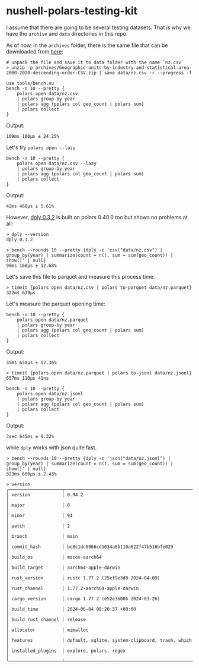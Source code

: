 # nushell-polars-testing-kit

I assume that there are going to be several testing datasets. That is why we have the `archive` and `data` directories in this repo.

As of now, in the `archives` folder, there is the same file that can be downloaded from [here](https://www.stats.govt.nz/assets/Uploads/New-Zealand-business-demography-statistics/New-Zealand-business-demography-statistics-At-February-2020/Download-data/Geographic-units-by-industry-and-statistical-area-2000-2020-descending-order-CSV.zip):

```nu no-run
# unpack the file and save it to data folder with the name `nz.csv`
> unzip -p archives/Geographic-units-by-industry-and-statistical-area-2000-2020-descending-order-CSV.zip | save data/nz.csv -r --progress -f
```

```nushell
use tools/bench.nu
bench -n 10 --pretty {
    polars open data/nz.csv
    | polars group-by year
    | polars agg (polars col geo_count | polars sum)
    | polars collect
}
```

Output:

```
109ms 100µs ± 24.25%
```

Let's try `polars open --lazy`

```nushell
bench -n 10 --pretty {
    polars open data/nz.csv --lazy
    | polars group-by year
    | polars agg (polars col geo_count | polars sum)
    | polars collect
}
```

Output:

```
42ms 460µs ± 5.61%
```

However, [dply 0.3.2](https://github.com/vincev/dply-rs/commit/13f5bab1132d39569ee183b22b2e6e9a679235f9) is built on polars 0.40.0 too but shows no problems at all:

```nushell
> dply --version
dply 0.3.2

> bench --rounds 10 --pretty {dply -c 'csv("data/nz.csv") | group_by(year) | summarize(count = n(), sum = sum(geo_count)) | show()' | null}
98ms 160µs ± 12.68%
```

Let's save this file to parquet and measure this process time:

```nu
> timeit {polars open data/nz.csv | polars to-parquet data/nz.parquet}
322ms 639µs
```

Let's measure the parquet opening time:

```nu
bench -n 10 --pretty {
    polars open data/nz.parquet
    | polars group-by year
    | polars agg (polars col geo_count | polars sum)
    | polars collect
}
```

Output:

```
35ms 650µs ± 12.36%
```

```nu
> timeit {polars open data/nz.parquet | polars to-jsonl data/nz.jsonl}
657ms 110µs 41ns
```

```nu
bench -n 10 --pretty {
    polars open data/nz.jsonl
    | polars group-by year
    | polars agg (polars col geo_count | polars sum)
    | polars collect
}
```

Output:

```
3sec 645ms ± 0.32%
```

while `dply` works with json quite fast.

```nu
> bench --rounds 10 --pretty {dply -c 'json("data/nz.jsonl") | group_by(year) | summarize(count = n(), sum = sum(geo_count)) | show()' | null}
323ms 600µs ± 2.43%
```

```nu
> version
╭────────────────────┬─────────────────────────────────────────────────╮
│ version            │ 0.94.2                                          │
│ major              │ 0                                               │
│ minor              │ 94                                              │
│ patch              │ 2                                               │
│ branch             │ main                                            │
│ commit_hash        │ be8c1dc0066cd1034a6b110a622f47b516bfe029        │
│ build_os           │ macos-aarch64                                   │
│ build_target       │ aarch64-apple-darwin                            │
│ rust_version       │ rustc 1.77.2 (25ef9e3d8 2024-04-09)             │
│ rust_channel       │ 1.77.2-aarch64-apple-darwin                     │
│ cargo_version      │ cargo 1.77.2 (e52e36006 2024-03-26)             │
│ build_time         │ 2024-06-04 08:20:37 +00:00                      │
│ build_rust_channel │ release                                         │
│ allocator          │ mimalloc                                        │
│ features           │ default, sqlite, system-clipboard, trash, which │
│ installed_plugins  │ explore, polars, regex                          │
╰────────────────────┴─────────────────────────────────────────────────╯
```
